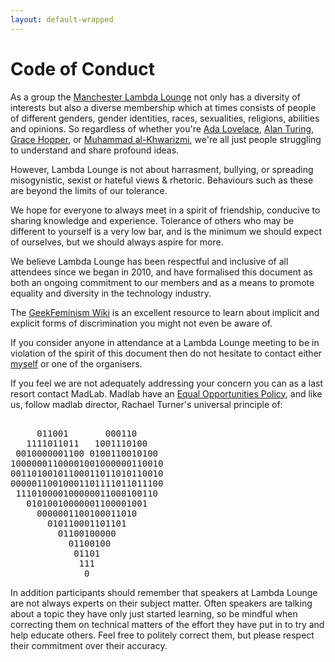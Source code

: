 ```yaml
---
layout: default-wrapped
---
```


# Code of Conduct

As a group the
[Manchester Lambda Lounge](http://www.lambdalounge.org.uk/) not only
has a diversity of interests but also a diverse membership which at
times consists of people of different genders, gender identities,
races, sexualities, religions, abilities and opinions.  So regardless
of whether you're
[Ada Lovelace](https://en.wikipedia.org/wiki/Ada_Lovelace),
[Alan Turing](https://en.wikipedia.org/wiki/Alan_Turing),
[Grace Hopper](https://en.wikipedia.org/wiki/Alan_Turing), or
[Muhammad al-Khwarizmi](https://en.wikipedia.org/wiki/Muhammad_ibn_Musa_al-Khwarizmi),
we're all just people struggling to understand and share profound
ideas.

However, Lambda Lounge is not about harrasment, bullying, or
spreading misogynistic, sexist or hateful views & rhetoric.
Behaviours such as these are beyond the limits of our tolerance.

We hope for everyone to always meet in a spirit of friendship,
conducive to sharing knowledge and experience.  Tolerance of others
who may be different to yourself is a very low bar, and is the minimum
we should expect of ourselves, but we should always aspire for more.

We believe Lambda Lounge has been respectful and inclusive of all
attendees since we began in 2010, and have formalised this document as
both an ongoing commitment to our members and as a means to promote
equality and diversity in the technology industry.

The [GeekFeminism Wiki](http://geekfeminism.wikia.com/wiki/Geek_Feminism_Wiki)
is an excellent resource to learn about implicit and explicit forms of
discrimination you might not even be aware of.

If you consider anyone in attendance at a Lambda Lounge meeting to be
in violation of the spirit of this document then do not hesitate to
contact either [myself](http://twitter.com/RickMoynihan) or one of the
organisers.

If you feel we are not adequately addressing your concern you can as a
last resort contact MadLab.  Madlab have an
[Equal Opportunities Policy](https://madlab.org.uk/wp-content/uploads/2015/05/EqualOpportunitiesPolicy.pdf),
and like us, follow madlab director, Rachael Turner's universal
principle of:

<pre><tt><font face="monospace">
     011001       000110
   1111011011   1001110100
 0010000001100 0100110010100
10000001100001001000000110010
00110100101100011011010110010
00000110010001101111011011100
 111010000100000011000100110
   01010010000001100001001
     0000001100100011010
       010110001101101
         01100100000
           01100100
            01101
             111
              0
</font></tt></pre>

In addition participants should remember that speakers at Lambda
Lounge are not always experts on their subject matter.  Often speakers
are talking about a topic they have only just started learning, so be
mindful when correcting them on technical matters of the effort they
have put in to try and help educate others.  Feel free to politely
correct them, but please respect their commitment over their accuracy.
